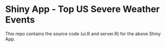 # Shiny App - Top US Severe Weather Events

This repo contains the source code (ui.R and server.R) for the above Shiny App.
